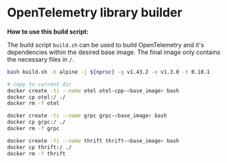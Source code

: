 # OpenTelemetry library builder

**How to use this build script:**

The build script `build.sh` can be used to build OpenTelemetry and
it's dependencies within the desired base image.
The final image only contains the necessary files in `/`.

```sh
bash build.sh -b alpine -j ${nproc} -g v1.43.2 -o v1.3.0 -t 0.18.1

# copy to current dir
docker create -ti --name otel otel-cpp-<base_image> bash
docker cp otel:/ ./
docker rm -f otel

docker create -ti --name grpc grpc-<base_image> bash
docker cp grpc:/ ./
docker rm -f grpc

docker create -ti --name thrift thrift-<base_image> bash
docker cp thrift:/ ./
docker rm -f thrift
```
